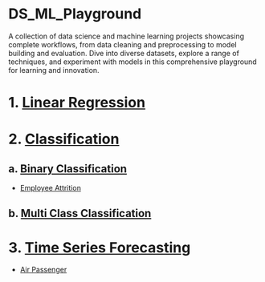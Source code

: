 # DS_ML_Playground
A collection of data science and machine learning projects showcasing complete workflows, from data cleaning and preprocessing to model building and evaluation. Dive into diverse datasets, explore a range of techniques, and experiment with models in this comprehensive playground for learning and innovation.

# 1. <u>Linear Regression</u>

# 2. <u>Classification</u>
## a. <u>Binary Classification</u>
- [Employee Attrition](a.%20Overview/Employee%20Attrition.md)

## b. <u>Multi Class Classification</u>

# 3. <u>Time Series Forecasting</u>
- [Air Passenger](a.%20Overview/AirPassenger.md)